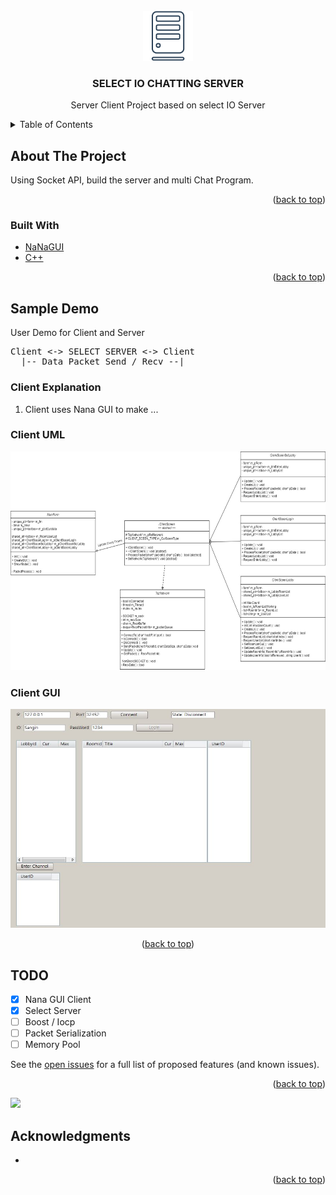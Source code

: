 <!-- PROJECT LOGO -->
<br />
<div align="center">
  <a href="https://github.com/UnknownParty/SelectIO-Chatting-Server">
    <img src="images/logo.png" alt="Logo" width="80" height="80">
  </a>

  <h3 align="center">SELECT IO CHATTING SERVER</h3>

  <p align="center">
    Server Client Project based on select IO Server 
  </p>
</div>


<!-- TABLE OF CONTENTS -->
<details>
  <summary>Table of Contents</summary>
  <ol>
    <li>
      <a href="#about-the-project">About The Project</a>
      <ul>
        <li><a href="#built-with">Built With</a></li>
      </ul>
    </li>
    <li><a href="#Sample-Demo">SampleDemo</a></li>
    <li><a href="#TODO">TODO</a></li>
    <li><a href="#acknowledgments">Acknowledgments</a></li>
  </ol>
</details>

<!-- ABOUT THE PROJECT -->
## About The Project

Using Socket API, build the server and multi  Chat Program. 

<p align="right">(<a href="#top">back to top</a>)</p>

### Built With

* [NaNaGUI](http://nanapro.org/en-us/)
* [C++](https://www.cplusplus.com/)

<p align="right">(<a href="#top">back to top</a>)</p>


<!-- USAGE EXAMPLES -->
## Sample Demo

User Demo for Client and Server 
<pre>
Client <-> SELECT SERVER <-> Client
  |-- Data Packet Send / Recv --|
</pre>

### Client Explanation
1. Client uses Nana GUI to make ...

### Client UML
<p align="center">
<img src="images/Client.jpg" alt="Logo"width="600" height="350">
</p>

### Client GUI
<p align="center">
<img src="images/ClientGUI.JPG" alt="Logo" width="600" height="350">
</p>

<p align="center">(<a href="#top">back to top</a>)</p>


<!-- TODO -->
## TODO

- [x] Nana GUI Client
- [x] Select Server
- [ ] Boost / Iocp
- [ ] Packet Serialization
- [ ] Memory Pool

See the [open issues](https://github.com/github_username/repo_name/issues) for a full list of proposed features (and known issues).

<p align="right">(<a href="#top">back to top</a>)</p>

<a href="mailto:sangin0829@gmail.com" target="_blank">
  <img src="https://img.shields.io/badge/Email-sangin0829%40gmail.com-yellow">
</a>

<!-- ACKNOWLEDGMENTS -->
## Acknowledgments

* []()

<p align="right">(<a href="#top">back to top</a>)</p>
